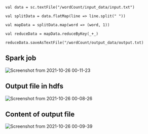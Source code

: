  

````
val data = sc.textFile("/wordCount/input_data/input.txt")

val splitData = data.flatMap(line => line.split(" "))

val mapData = splitData.map(word => (word, 1))

val reduceData = mapData.reduceByKey(_+_)

reduceData.saveAsTextFile("/wordCount/output_data/output.txt)
````

## Spark job
![Screenshot from 2021-10-26 00-11-23](https://user-images.githubusercontent.com/64374947/138778132-9e3c01ce-c4ee-497b-b0dd-88311299f705.png)

## Output file in hdfs
![Screenshot from 2021-10-26 00-08-26](https://user-images.githubusercontent.com/64374947/138777837-01ba7fd9-e42b-48ea-a3d0-acba65e75d0d.png)

## Content of output file

![Screenshot from 2021-10-26 00-09-39](https://user-images.githubusercontent.com/64374947/138777956-32581787-3209-4b7e-bc53-8d2cefe7c71b.png)



